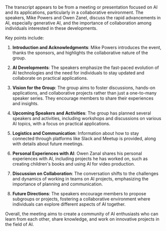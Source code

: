 The transcript appears to be from a meeting or presentation focused on AI and its applications, particularly in a collaborative environment. The speakers, Mike Powers and Owen Zanel, discuss the rapid advancements in AI, especially generative AI, and the importance of collaboration among individuals interested in these developments.

Key points include:

1. **Introduction and Acknowledgments**: Mike Powers introduces the event, thanks the sponsors, and highlights the collaborative nature of the group.

2. **AI Developments**: The speakers emphasize the fast-paced evolution of AI technologies and the need for individuals to stay updated and collaborate on practical applications.

3. **Vision for the Group**: The group aims to foster discussions, hands-on applications, and collaborative projects rather than just a one-to-many speaker series. They encourage members to share their experiences and insights.

4. **Upcoming Speakers and Activities**: The group has planned several speakers and activities, including workshops and discussions on various AI topics, with a focus on practical applications.

5. **Logistics and Communication**: Information about how to stay connected through platforms like Slack and Meetup is provided, along with details about future meetings.

6. **Personal Experiences with AI**: Owen Zanal shares his personal experiences with AI, including projects he has worked on, such as creating children's books and using AI for video production.

7. **Discussion on Collaboration**: The conversation shifts to the challenges and dynamics of working in teams on AI projects, emphasizing the importance of planning and communication.

8. **Future Directions**: The speakers encourage members to propose subgroups or projects, fostering a collaborative environment where individuals can explore different aspects of AI together.

Overall, the meeting aims to create a community of AI enthusiasts who can learn from each other, share knowledge, and work on innovative projects in the field of AI.
